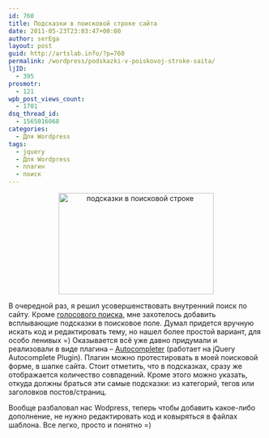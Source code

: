 ```yaml
---
id: 760
title: Подсказки в поисковой строке сайта
date: 2011-05-23T23:03:47+00:00
author: serEga
layout: post
guid: http://artslab.info/?p=760
permalink: /wordpress/podskazki-v-poiskovoj-stroke-saita/
ljID:
  - 395
prosmotr:
  - 121
wpb_post_views_count:
  - 1701
dsq_thread_id:
  - 1565016068
categories:
  - Для Wordpress
tags:
  - jquery
  - Для Wordpress
  - плагин
  - поиск
---
```

<center>
  <img src="http://img.artslab.info/autocomplete_search_box.jpg" alt="подсказки в поисковой строке" title="autocomplete_search_box" width="306" height="200" class="alignnone size-full wp-image-3061" />
</center>

В очередной раз, я решил усовершенствовать внутренний поиск по сайту. Кроме [голосового поиска](http://artslab.info/wordpress/golosovoj-poisk-na-sajte/), мне захотелось добавить всплывающие подсказки в поисковое поле. Думал придется вручную искать код и редактировать тему, но нашел более простой вариант, для особо ленивых =) Оказывается всё уже давно придумали и реализовали в виде плагина &#8211; [Autocompleter](http://wordpress.org/extend/plugins/autocompleter/) (работает на jQuery Autocomplete Plugin). Плагин можно протестировать в моей поисковой форме, в шапке сайта. Стоит отметить, что в подсказках, сразу же отображается количество совпадений. Кроме этого можно указать, откуда должны браться эти самые подсказки: из категорий, тегов или заголовков постов/страниц.

Вообще разбаловал нас Wodpress, теперь чтобы добавить какое-либо дополнение, не нужно редактировать код и ковыряться в файлах шаблона. Все легко, просто и понятно =)